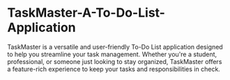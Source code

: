 # TaskMaster-A-To-Do-List-Application
TaskMaster is a versatile and user-friendly To-Do List application designed to help you streamline your task management. Whether you're a student, professional, or someone just looking to stay organized, TaskMaster offers a feature-rich experience to keep your tasks and responsibilities in check.
